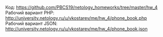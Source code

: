 Код: https://github.com/PBCS19/netology_homeworks/tree/master/hw_4
Рабочий вариант PHP: http://university.netology.ru/u/vkostarev/me/hw_4/phone_book.php
Рабочий вариант JSON: http://university.netology.ru/u/vkostarev/me/hw_4/phone_book.json